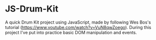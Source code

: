 # JS-Drum-Kit

A quick Drum Kit project using JavaScript, made by following Wes Bos's tutorial (https://www.youtube.com/watch?v=VuN8qwZoego).
During this project I've put into practice basic DOM manipulation and events.
